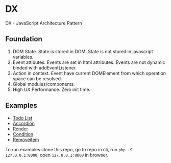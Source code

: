 # DX

DX - JavaScript Architecture Pattern

## Foundation

1. DOM State. State is stored in DOM. State is not stored in javascript variables.
2. Event attibutes. Events are set in html attributes. Events are not dynamic binded with addEventListener.
3. Action in context. Event have current DOMElement from which operation space can be resolved.
4. Global modules/components.
5. High UX Performance. Zero init time.

## Examples

- [Todo List](./example-todo-list.php)
- [Accordion](./example-accordion.php)
- [Render](./dx-render-example.php)
- [Condition](./dx-condition-example-select.php)
- [Removeitem](./dx-removeitem.php)

To run examples clone this repo, go to repo in cli, run `php -S 127.0.0.1:8000`, open `127.0.0.1:8000` in browser.
